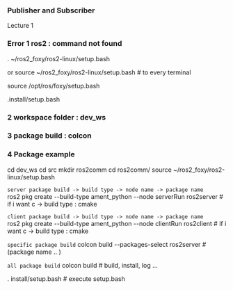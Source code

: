 ### Publisher and Subscriber 



Lecture 1 

### Error 1 ros2 : command not found 

. ~/ros2_foxy/ros2-linux/setup.bash  

or source ~/ros2_foxy/ros2-linux/setup.bash  # to every terminal  

source /opt/ros/foxy/setup.bash  

.install/setup.bash  


### 2 workspace folder : dev_ws
### 3 package build : colcon 

### 4 Package example

cd dev_ws
cd src
mkdir ros2comm
cd ros2comm/
source ~/ros2_foxy/ros2-linux/setup.bash

`server package build -> build type -> node name -> package name`  
ros2 pkg create --build-type ament_python --node serverRun ros2server  # if i want c -> build type : cmake 

`client package build -> build type -> node name -> package name`  
ros2 pkg create --build-type ament_python --node clientRun ros2client  # if i want c -> build type : cmake 

`specific package build`
colcon build --packages-select ros2server # (package name .. )

`all package build`
colcon build  # build, install, log ...

. install/setup.bash # execute setup.bash 
